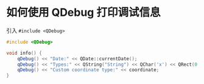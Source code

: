 # 如何使用 QDebug 打印调试信息

引入 `#include <QDebug>`

```cpp
#include <QDebug>

void info() {
    qDebug() << "Date:" << QDate::currentDate();
    qDebug() << "Types:" << QString("String") << QChar('x') << QRect(0, 10, 50, 40);
    qDebug() << "Custom coordinate type:" << coordinate;
}

```
